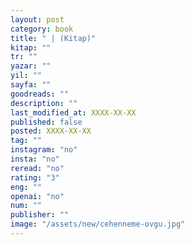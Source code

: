 ```yaml
---
layout: post
category: book
title: " | (Kitap)"
kitap: ""
tr: ""
yazar: ""
yil: ""
sayfa: ""
goodreads: ""
description: ""
last_modified_at: XXXX-XX-XX
published: false
posted: XXXX-XX-XX
tag: ""
instagram: "no"
insta: "no"
reread: "no"
rating: "3"
eng: ""
openai: "no"
num: ""
publisher: ""
image: "/assets/new/cehenneme-ovgu.jpg"
---
```

